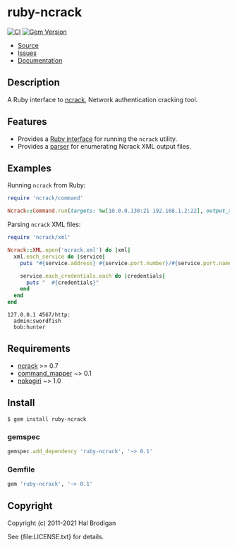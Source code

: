 # ruby-ncrack

[![CI](https://github.com/postmodern/ruby-ncrack/actions/workflows/ruby.yml/badge.svg)](https://github.com/postmodern/ruby-ncrack/actions/workflows/ruby.yml)
[![Gem Version](https://badge.fury.io/rb/ruby-ncrack.svg)](https://badge.fury.io/rb/ruby-ncrack)

* [Source](http://github.com/postmodern/ruby-ncrack)
* [Issues](http://github.com/postmodern/ruby-ncrack/issues)
* [Documentation](http://rubydoc.info/gems/ruby-ncrack/frames)

## Description

A Ruby interface to [ncrack], Network authentication cracking tool.

## Features

* Provides a [Ruby interface][Ncrack::Command] for running the `ncrack` utility.
* Provides a [parser][Ncrack::XML] for enumerating Ncrack XML output files.

[Ncrack::Command]: https://rubydoc.info/gems/ruby-ncrack/Ncrack/Command
[Ncrack::XML]: https://rubydoc.info/gems/ruby-ncrack/Ncrack/XML

## Examples

Running `ncrack` from Ruby:

```ruby
require 'ncrack/command'

Ncrack::Command.run(targets: %w[10.0.0.130:21 192.168.1.2:22], output_xml: 'ncrack.xml')
```

Parsing `ncrack` XML files:

```ruby
require 'ncrack/xml'

Ncrack::XML.open('ncrack.xml') do |xml|
  xml.each_service do |service|
    puts "#{service.address} #{service.port.number}/#{service.port.name}:"

    service.each_credentials.each do |credentials|
      puts "  #{credentials}"
    end
  end
end
```

```
127.0.0.1 4567/http:
  admin:swordfish
  bob:hunter
```

## Requirements

* [ncrack] >= 0.7
* [command_mapper](http://github.com/postmodern/command_mapper.rb#readme) ~> 0.1
* [nokogiri](https://github.com/sparklemotion/nokogiri#readme) ~> 1.0

## Install

```shell
$ gem install ruby-ncrack
```

### gemspec

```ruby
gemspec.add_dependency 'ruby-ncrack', '~> 0.1'
```

### Gemfile

```ruby
gem 'ruby-ncrack', '~> 0.1'
```

## Copyright

Copyright (c) 2011-2021 Hal Brodigan

See {file:LICENSE.txt} for details.

[ncrack]: https://nmap.org/ncrack/
